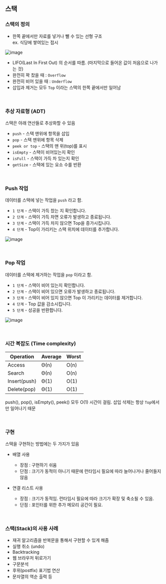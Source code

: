 ## 스택
### 스택의 정의
- 한쪽 끝에서만 자료를 넣거나 뺄 수 있는 선형 구조  
ex. 식당에 쌓여있는 접시

![image](https://user-images.githubusercontent.com/87354210/182628004-7a09e063-bed2-4d71-9e89-2b5552f7fe65.png)

- LIFO(Last In First Out) 의 순서를 따름. (마지막으로 들어온 값이 처음으로 나가는 것)
- 완전히 꽉 찼을 때 : `Overflow`
- 완전히 비어 있을 때 : `Underflow`
- 삽입과 제거는 모두 `Top` 이라는 스택의 한쪽 끝에서만 일어남

<br>

### 추상 자료형 (ADT)
스택은 아래 연산들로 추상화할 수 있음

- `push` - 스택 맨위에 항목을 삽입
- `pop` - 스택 맨위에 항목 삭제
- `peek or top` - 스택의 맨 위(top)를 표시
- `isEmpty` - 스택이 비어있는지 확인
- `isFull` - 스택이 가득 차 있는지 확인
- `getSize` - 스택에 있는 요소 수를 반환

<br>

### Push 작업
데이터를 스택에 넣는 작업을 `push` 라고 함.

- `1 단계` - 스택이 가득 찼는 지 확인합니다.  
- `2 단계` - 스택이 가득 차면 오류가 발생하고 종료됩니다.  
- `3 단계` - 스택이 가득 차지 않으면 Top을 증가시킵니다.  
- `4 단계` - Top이 가리키는 스택 위치에 데이터를 추가합니다.  

![image](https://user-images.githubusercontent.com/87354210/182630689-448341d5-4316-41ba-8680-7f106021488f.png)

<br>

### Pop 작업
데이터를 스택에 제거하는 작업을 `pop` 이라고 함.

- `1 단계` - 스택이 비어 있는지 확인합니다.  
- `2 단계` - 스택이 비어 있으면 오류가 발생하고 종료됩니다.  
- `3 단계` - 스택이 비어 있지 않으면 Top 이 가리키는 데이터를 제거합니다.  
- `4 단계` - Top 값을 감소시킵니다.  
- `5 단계` - 성공을 반환합니다.  

![image](https://user-images.githubusercontent.com/87354210/182631112-5f955f2c-99a6-447c-85a0-06050952e7eb.png)

<br>

### 시간 복잡도 (Time complexity)

Operation|Average|Worst|
---|---|---|
Access|Θ(n)|O(n)|
Search|Θ(n)|O(n)|
Insert(push)|Θ(1)|O(1)|
Delete(pop)|Θ(1)|O(1)|

push(), pop(), isEmpty(), peek() 모두 O(1) 시간이 걸림. 
삽입 삭제는 항상 `Top`에서만 일어나기 때문

<br>

### 구현
스택을 구현하는 방법에는 두 가지가 있음
- 배열 사용
  - 장점 : 구현하기 쉬움
  - 단점 : 크기가 동적이 아니기 때문에 런타임시 필요에 따라 늘어나거나 줄어들지 않음

- 연결 리스트 사용
  - 장점 : 크기가 동적임. 런타임시 필요에 따라 크기가 확장 및 축소될 수 있음.
  - 단점 : 포인터를 위한 추가 메모리 공간이 필요.

<br>

### 스택(Stack)의 사용 사례
- 재귀 알고리즘을 반복문을 통해서 구현할 수 있게 해줌
- 실행 취소 (undo)
- Backtracking
- 웹 브라우저 뒤로가기
- 구문분석
- 후위(postfix) 표기법 연산
- 문자열의 역순 출력 등
